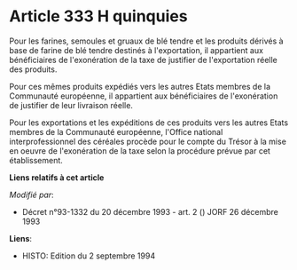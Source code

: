 # Article 333 H quinquies

Pour les farines, semoules et gruaux de blé tendre et les produits dérivés à base de farine de blé tendre destinés à
l'exportation, il appartient aux bénéficiaires de l'exonération de la taxe de justifier de l'exportation réelle des produits.

Pour ces mêmes produits expédiés vers les autres Etats membres de la Communauté européenne, il appartient aux bénéficiaires
de l'exonération de justifier de leur livraison réelle.

Pour les exportations et les expéditions de ces produits vers les autres Etats membres de la Communauté européenne, l'Office
national interprofessionnel des céréales procède pour le compte du Trésor à la mise en oeuvre de l'exonération de la taxe
selon la procédure prévue par cet établissement.

**Liens relatifs à cet article**

_Modifié par_:

  - Décret n°93-1332 du 20 décembre 1993 - art. 2 () JORF 26 décembre 1993

**Liens**:

  - HISTO: Edition du 2 septembre 1994
